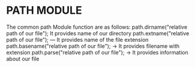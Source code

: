 # PATH MODULE

The common path Module function are as follows:
path.dirname("relative path of our file");
It provides name of our directory
path.extname("relative path of our file"); — It provides name of the file extension
path.basename("relative path of our file");
→ It provides filename with extension
path.parse("relative path of our file"); → It provides information about our file
